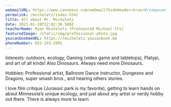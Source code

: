 ```yaml
---
webmailURL: https://www.connexus.com/webmail?hideHeader=true/#/composemessage?idWebuser=4021797
permalink: /michaletz/index.html
title: All about Mr. Michaletz
date: 2021-01-28T22:02:36.580Z
teacherName: Ryan Michaletz (Pronounced Michael-Its)
featuredImage: /static/img/professional-photo.jpg
youcanbookmeURL: https://rmichaletz.youcanbook.me
phoneNumber: 651-243-2991
---
```

Interests: outdoors, ecology, Gaming (video game and tabletops), Platypi, and art of all kinds! Also Dinosaurs. Always need more Dinosaurs.

Hobbies: Professional artist, Ballroom Dance instructor, Dungeons and Dragons, super smash bros., and hearing others stories.

I love film critique (Jurassic park is my favorite), getting to learn hands on about Minnesota’s unique ecology, and just about any artist or nerdy hobby out there. There is always more to learn